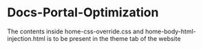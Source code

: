 # Docs-Portal-Optimization
The contents inside home-css-override.css and home-body-html-injection.html is to be present in the theme tab of the website
